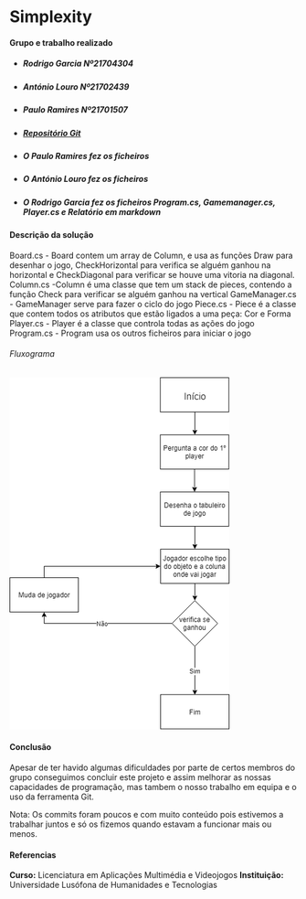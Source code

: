 ﻿# Simplexity
#### Grupo e trabalho realizado

* ##### Rodrigo Garcia Nº21704304
* ##### António Louro Nº21702439
* ##### Paulo Ramires Nº21701507

* ##### [Repositório Git](https://github.com/Paulow98/Simplexity)
* ##### O Paulo Ramires fez os ficheiros 
* ##### O António Louro fez os ficheiros 
* ##### O Rodrigo Garcia fez os ficheiros Program.cs, Gamemanager.cs, Player.cs e Relatório em markdown 

#### Descrição da solução
Board.cs - Board contem um array de Column, e usa as funções Draw para desenhar o jogo, CheckHorizontal para verifica se alguém ganhou na horizontal e CheckDiagonal para verificar se houve uma vitoria na diagonal.
Column.cs -Column é uma classe que tem um stack de pieces, contendo a função Check para verificar se alguém ganhou na vertical
GameManager.cs - GameManager serve para fazer o ciclo do jogo
Piece.cs - Piece é a classe que contem todos os atributos que estão ligados a uma peça: Cor e Forma
Player.cs - Player é a classe que controla todas as ações do jogo
Program.cs - Program usa os outros ficheiros para iniciar o jogo

###### Fluxograma
![Fluxograma](fluxo.png)


#### Conclusão 
Apesar de ter havido algumas dificuldades por parte de certos membros do grupo conseguimos concluir este projeto e assim melhorar as nossas capacidades de programação, mas tambem o nosso trabalho em equipa e o uso da ferramenta Git. 

Nota: Os commits foram poucos e com muito conteúdo pois estivemos a trabalhar juntos e só os fizemos quando estavam a funcionar mais ou menos.

#### Referencias


**Curso:** Licenciatura em Aplicações Multimédia e Videojogos
**Instituição:** Universidade Lusófona de Humanidades e Tecnologias

